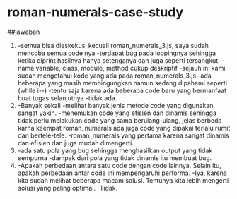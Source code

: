 # roman-numerals-case-study


##jawaban
1. -semua bisa dieskekusi kecuali roman_numerals_3.js, saya sudah mencoba semua code nya
   -terdapat bug pada loopingnya sehingga ketika diprint hasilnya hanya setenganya dan juga seperti tersangkut.
   -nama variable, class, module, method cukup deskriptif
   -sejauh ini kami sudah mengetahui kode yang ada pada roman_numerals_3.js
   -ada beberapa yang masih membingungkan namun sedang dipahami seperti (while i--)
   -tentu saja karena ada beberapa code baru yang bermanfaat buat tugas selanjutnya
   -tidak ada.
2. -Banyak sekali
   -melihat banyak jenis metode code yang digunakan, sangat yakin.
   -menemukan code yang efisien dan dinamis sehingga tidak perlu melakukan code yang sama berulang-ulang, jelas berbeda karna
    keempat roman_numerals ada juga code yang dipakai terlalu rumit dan bertele-tele.
   -roman_numerals yang pertama karena sangat dinamis dan efisien dan juga mudah dimengerti.
3. -ada satu pola yang bug sehingga menghasilkan output yang tidak sempurna
   -dampak dari pola yang tidak dinamis itu membuat bug.
4. -Apakah perbedaan antara satu code dengan code lainnya. Selain itu, apakah perbedaan antar code ini mempengaruhi performa.
   -Iya, karena kita sudah melihat beberapa macam solusi. Tentunya kita lebih mengerti solusi yang paling optimal.
   -Tidak.
